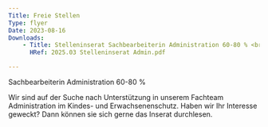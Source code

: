 ```yaml
---
Title: Freie Stellen
Type: flyer
Date: 2023-08-16
Downloads: 
    - Title: Stelleninserat Sachbearbeiterin Administration 60-80 % <br/>PDF Download
      HRef: 2025.03 Stelleninserat Admin.pdf

---
```

Sachbearbeiterin Administration 60-80 %

Wir sind auf der Suche nach Unterstützung in unserem Fachteam Administration im Kindes- und Erwachsenenschutz. Haben wir Ihr Interesse geweckt? Dann können sie sich gerne das Inserat durchlesen.
